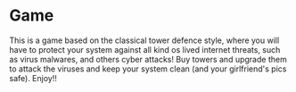 # Game
This is a game based on the classical tower defence style, where you will have to protect your system against all kind os lived internet threats, such as virus malwares, and others cyber attacks!
Buy towers and upgrade them to attack the viruses and keep your system clean (and your girlfriend's pics safe).
Enjoy!!

